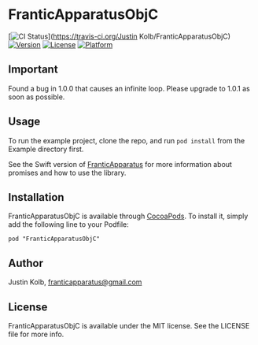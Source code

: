 # FranticApparatusObjC

[![CI Status](http://img.shields.io/travis/jkolb/FranticApparatusObjC.svg?style=flat)](https://travis-ci.org/Justin Kolb/FranticApparatusObjC)
[![Version](https://img.shields.io/cocoapods/v/FranticApparatusObjC.svg?style=flat)](http://cocoadocs.org/docsets/FranticApparatusObjC)
[![License](https://img.shields.io/cocoapods/l/FranticApparatusObjC.svg?style=flat)](http://cocoadocs.org/docsets/FranticApparatusObjC)
[![Platform](https://img.shields.io/cocoapods/p/FranticApparatusObjC.svg?style=flat)](http://cocoadocs.org/docsets/FranticApparatusObjC)


## Important

Found a bug in 1.0.0 that causes an infinite loop. Please upgrade to 1.0.1 as soon as possible.

## Usage

To run the example project, clone the repo, and run `pod install` from the Example directory first.

See the Swift version of [FranticApparatus](https://github.com/jkolb/FranticApparatus) for more information about promises and how to use the library.

## Installation

FranticApparatusObjC is available through [CocoaPods](http://cocoapods.org). To install
it, simply add the following line to your Podfile:

    pod "FranticApparatusObjC"

## Author

Justin Kolb, franticapparatus@gmail.com

## License

FranticApparatusObjC is available under the MIT license. See the LICENSE file for more info.

